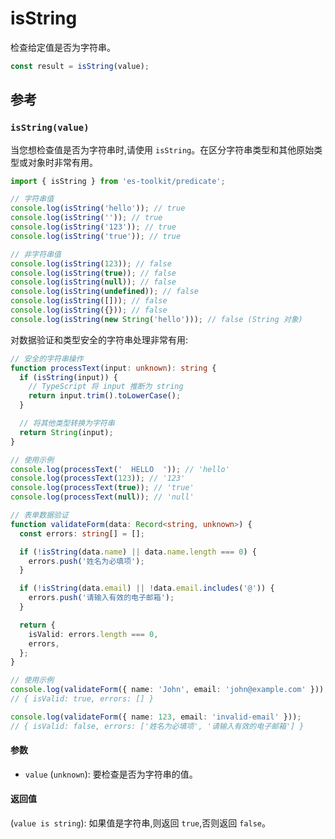 # isString

检查给定值是否为字符串。

```typescript
const result = isString(value);
```

## 参考

### `isString(value)`

当您想检查值是否为字符串时,请使用 `isString`。在区分字符串类型和其他原始类型或对象时非常有用。

```typescript
import { isString } from 'es-toolkit/predicate';

// 字符串值
console.log(isString('hello')); // true
console.log(isString('')); // true
console.log(isString('123')); // true
console.log(isString('true')); // true

// 非字符串值
console.log(isString(123)); // false
console.log(isString(true)); // false
console.log(isString(null)); // false
console.log(isString(undefined)); // false
console.log(isString([])); // false
console.log(isString({})); // false
console.log(isString(new String('hello'))); // false (String 对象)
```

对数据验证和类型安全的字符串处理非常有用:

```typescript
// 安全的字符串操作
function processText(input: unknown): string {
  if (isString(input)) {
    // TypeScript 将 input 推断为 string
    return input.trim().toLowerCase();
  }

  // 将其他类型转换为字符串
  return String(input);
}

// 使用示例
console.log(processText('  HELLO  ')); // 'hello'
console.log(processText(123)); // '123'
console.log(processText(true)); // 'true'
console.log(processText(null)); // 'null'

// 表单数据验证
function validateForm(data: Record<string, unknown>) {
  const errors: string[] = [];

  if (!isString(data.name) || data.name.length === 0) {
    errors.push('姓名为必填项');
  }

  if (!isString(data.email) || !data.email.includes('@')) {
    errors.push('请输入有效的电子邮箱');
  }

  return {
    isValid: errors.length === 0,
    errors,
  };
}

// 使用示例
console.log(validateForm({ name: 'John', email: 'john@example.com' }));
// { isValid: true, errors: [] }

console.log(validateForm({ name: 123, email: 'invalid-email' }));
// { isValid: false, errors: ['姓名为必填项', '请输入有效的电子邮箱'] }
```

#### 参数

- `value` (`unknown`): 要检查是否为字符串的值。

#### 返回值

(`value is string`): 如果值是字符串,则返回 `true`,否则返回 `false`。
